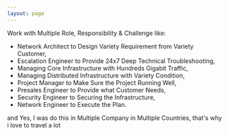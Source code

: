 ```yaml
---
layout: page
---
```


Work with Multiple Role, Responsibility & Challenge like:
* Network Architect to Design Variety Requirement from Variety Customer,
* Escalation Engineer to Provide 24x7 Deep Technical Troubleshooting,
* Managing Core Infrastructure with Hundreds Gigabit Traffic,
* Managing Distributed Infrastructure with Variety Condition,
* Project Manager to Make Sure the Project Running Well,
* Presales Engineer to Provide what Customer Needs,
* Security Engineer to Securing the Infrastructure,
* Network Engineer to Execute the Plan.

and Yes, I was do this in Multiple Company in Multiple Countries, that's why i love to travel a lot
